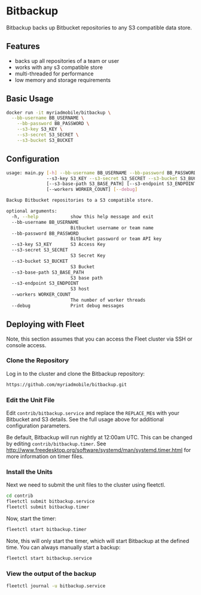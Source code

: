 # Bitbackup

Bitbackup backs up Bitbucket repositories to any S3 compatible data store.

## Features
- backs up all repositories of a team or user
- works with any s3 compatible store
- multi-threaded for performance
- low memory and storage requirements

## Basic Usage

```bash
docker run -it myriadmobile/bitbackup \
  --bb-username BB_USERNAME \
	--bb-password BB_PASSWORD \
	--s3-key S3_KEY \
	--s3-secret S3_SECRET \
	--s3-bucket S3_BUCKET
```

## Configuration
```bash
usage: main.py [-h] --bb-username BB_USERNAME --bb-password BB_PASSWORD
               --s3-key S3_KEY --s3-secret S3_SECRET --s3-bucket S3_BUCKET
               [--s3-base-path S3_BASE_PATH] [--s3-endpoint S3_ENDPOINT]
               [--workers WORKER_COUNT] [--debug]

Backup Bitbucket repositories to a S3 compatible store.

optional arguments:
  -h, --help            show this help message and exit
  --bb-username BB_USERNAME
                        Bitbucket username or team name
  --bb-password BB_PASSWORD
                        Bitbucket password or team API key
  --s3-key S3_KEY       S3 Access Key
  --s3-secret S3_SECRET
                        S3 Secret Key
  --s3-bucket S3_BUCKET
                        S3 Bucket
  --s3-base-path S3_BASE_PATH
                        S3 base path
  --s3-endpoint S3_ENDPOINT
                        S3 host
  --workers WORKER_COUNT
                        The number of worker threads
  --debug               Print debug messages
```

## Deploying with Fleet

Note, this section assumes that you can access the Fleet cluster via SSH or console access.

### Clone the Repository

Log in to the cluster and clone the Bitbackup repository:

```bash
https://github.com/myriadmobile/bitbackup.git
```

### Edit the Unit File

Edit `contrib/bitbackup.service` and replace the `REPLACE_ME`s with your Bitbucket and S3 details.
See the full usage above for additional configuration parameters.

Be default, Bitbackup will run nightly at 12:00am UTC. This can be changed by editing `contrib/bitbackup.timer`.
See http://www.freedesktop.org/software/systemd/man/systemd.timer.html for more information on timer files.

### Install the Units

Next we need to submit the unit files to the cluster using fleetctl.

```bash
cd contrib
fleetctl submit bitbackup.service
fleetctl submit bitbackup.timer
```

Now, start the timer:

```bash
fleetctl start bitbackup.timer
```

Note, this will only start the timer, which will start Bitbackup at the defined time. You can always manually start a backup:
 
```bash
fleetctl start bitbackup.service
```

### View the output of the backup

```bash
fleetctl journal -u bitbackup.service
```